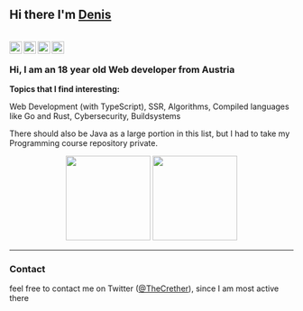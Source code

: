 ## Hi there I'm [Denis](https://thecrether.at)

<br />
<a href="https://twitter.com/TheCrether" style="background-color: white;">
  <img align="left" alt="Twitter" width="22px" src="https://cdn.jsdelivr.net/npm/simple-icons@v3/icons/twitter.svg" />
</a>
<a href="https://www.linkedin.com/in/denis-imeri" style="background-color: white;">
<img align="left" alt="Twitter" width="22px" src="https://cdn.jsdelivr.net/npm/simple-icons@3.9.0/icons/linkedin.svg" />
</a>
<a href="https://www.instagram.com/thecrether/" style="background-color: white;">
  <img align="left" alt="Instagram" width="22px" src="https://cdn.jsdelivr.net/npm/simple-icons@v3/icons/instagram.svg" />
</a>
<a href="https://www.reddit.com/user/thecrether/" style="background-color: white;">
  <img align="left" alt=" Reddit" width="22px" src="https://cdn.jsdelivr.net/npm/simple-icons@v3/icons/reddit.svg" />
</a>

<br />

### Hi, I am an 18 year old Web developer from Austria

**Topics that I find interesting:**

Web Development (with TypeScript), SSR, Algorithms, Compiled languages like Go and Rust, Cybersecurity, Buildsystems
<!--
[![Github Stats By Anurag](https://github-readme-stats.vercel.app/api?username=TheCrether&show_icons=true&title_color=fff&icon_color=79ff97&text_color=9f9f9f&bg_color=151515)](https://github.com/anuraghazra/github-readme-stats) -->

There should also be Java as a large portion in this list, but I had to take my Programming course repository private.

<div align="center">
    <img src="https://github-readme-stats.vercel.app/api?username=TheCrether&show_icons=true&theme=gruvbox" height="150px" />
    <img src="https://github-readme-stats.vercel.app/api/top-langs/?username=TheCrether&hide=perl&layout=compact&langs_count=7&theme=gruvbox" height="150px" />
</div>

-----

### Contact

feel free to contact me on Twitter ([@TheCrether](https://twitter.com/TheCrether)), since I am most active there
